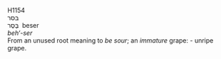 <body>
  <p>H1154<br>  בּסר  <br> בֶּסֶר  ‎  beser  <br><i>beh‘-ser </i><br>From an unused root meaning to <i>be</i> <i>sour</i>; an <i>immature</i> grape: - unripe grape.<br></p>
 </body>